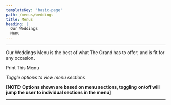 ```yaml
---
templateKey: 'basic-page'
path: /menus/weddings
title: Menus
heading: |
  Our Weddings
  Menu
---
```

---

Our Weddings Menu is the best of what The Grand has to offer, and is fit for any occasion.

Print This Menu

_Toggle options to view menu sections_

**[NOTE: Options shown are based on menu sections, toggling on/off will jump the user to individual sections in the menu]**

---
